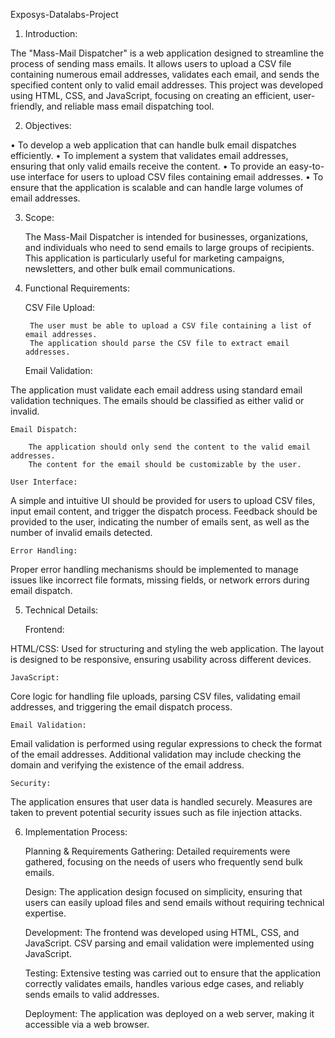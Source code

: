 Exposys-Datalabs-Project

1. Introduction:

The "Mass-Mail Dispatcher" is a web application designed to streamline the process of sending mass emails. It allows users to upload a 	CSV file containing numerous email addresses, validates each email, and sends the specified content only to valid email addresses. This 	project was developed using HTML, CSS, and JavaScript, focusing on creating an efficient, user-friendly, and reliable mass email dispatching tool.

2. Objectives:

•	To develop a web application that can handle bulk email dispatches efficiently.
•	To implement a system that validates email addresses, ensuring that only valid emails receive the content.
•	To provide an easy-to-use interface for users to upload CSV files containing email addresses.
•	To ensure that the application is scalable and can handle large volumes of email addresses.

3. Scope:

	The Mass-Mail Dispatcher is intended for businesses, organizations, and individuals who need to send emails to large groups of 	recipients. This application is particularly useful for marketing campaigns, newsletters, and other bulk email communications.



4. Functional Requirements:

	CSV File Upload:

		The user must be able to upload a CSV file containing a list of email addresses.
		The application should parse the CSV file to extract email addresses.

	Email Validation:

The application must validate each email address using standard email validation   techniques.
		The emails should be classified as either valid or invalid.

	Email Dispatch:

		The application should only send the content to the valid email addresses.
		The content for the email should be customizable by the user.

	User Interface:

A simple and intuitive UI should be provided for users to upload CSV files, input email content, and trigger the dispatch process.
Feedback should be provided to the user, indicating the number of emails sent, as well as the number of invalid emails detected.
	



	Error Handling:

Proper error handling mechanisms should be implemented to manage issues like incorrect file formats, missing fields, or network errors during email dispatch.

5. Technical Details:

	Frontend:

HTML/CSS: Used for structuring and styling the web application. The layout is designed to be responsive, ensuring usability across different devices.

	JavaScript: 
Core logic for handling file uploads, parsing CSV files, validating email addresses, and triggering the email dispatch process.

	Email Validation:
Email validation is performed using regular expressions to check the format of the email addresses. Additional validation may include checking the domain and verifying the existence of the email address.

	Security:
The application ensures that user data is handled securely. Measures are taken to prevent potential security issues such as file injection attacks.





6. Implementation Process:

	Planning & Requirements Gathering:
Detailed requirements were gathered, focusing on the needs of users who frequently send bulk emails.

	Design:
The application design focused on simplicity, ensuring that users can easily upload files and send emails without requiring technical expertise.

	Development:
The frontend was developed using HTML, CSS, and JavaScript. CSV parsing and email validation were implemented using JavaScript.

	Testing:
Extensive testing was carried out to ensure that the application correctly validates emails, handles various edge cases, and reliably sends emails to valid addresses.	

	Deployment:
The application was deployed on a web server, making it accessible via a web browser.
